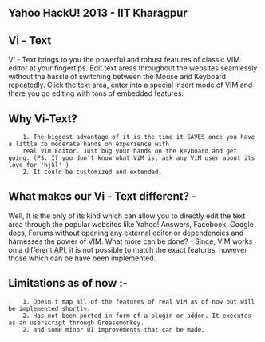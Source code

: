  Yahoo HackU! 2013 - IIT Kharagpur 
------------------------------------

Vi - Text
---------

 
Vi - Text brings to you the powerful and robust features of classic VIM editor at your fingertips. Edit text areas throughout the websites seamlessly without the hassle of switching between the Mouse and Keyboard repeatedly. 
Click the text area, enter into a special insert mode of VIM and there you go editing with tons of embedded features.

Why Vi-Text?
-------------
        1. The biggest advantage of it is the time it SAVES once you have a little to moderate hands on experience with
        real Vim Editor. Just bug your hands on the keyboard and get going. (PS. If you don't know what ViM is, ask any ViM user about its love for 'hjkl' )
        2. It could be customized and extended. 
        
What makes our Vi - Text different? - 
--------------------------------------
Well, It is the only of its kind which can allow you to directly edit the text area through the popular websites like Yahoo! Answers, Facebook, Google docs, Forums without opening any external editor or dependencies and harnesses the power of VIM.
What more can be done? - Since, VIM works on a different API, it is not possible to match the exact features, however those which can be have been implemented.

Limitations as of now :- 
------------------------

        1. Doesn't map all of the features of real ViM as of now but will be implemented shortly.
        2. Has not been ported in form of a plugin or addon. It executes as an userscript through Greasemonkey.
        2. and some minor UI improvements that can be made.
